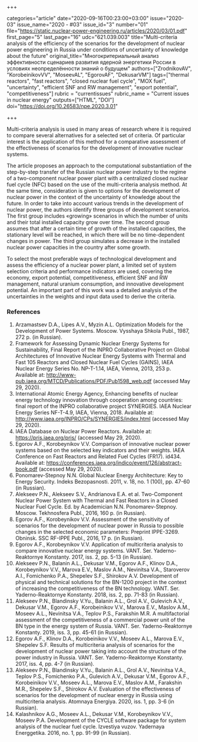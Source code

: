 +++

categories="article"
date="2020-09-16T00:23:00+03:00"
issue="2020-03"
issue_name="2020 - #03"
issue_id="3"
number="01"
file="https://static.nuclear-power-engineering.ru/articles/2020/03/01.pdf"
first_page="5"
last_page="16"
udc="621.039.003"
title="Multi-criteria analysis of the efficiency of the scenarios for the development of nuclear power engineering in Russia under conditions of uncertainty of knowledge about the future"
original_title="Многокритериальный анализ эффективности сценариев развития ядерной энергетики России в условиях неопределённости знаний о будущем"
authors=["ZrodnikovAV", "KorobeinikovVV", "MoseevAL", "EgorovAF", "DekusarVM"]
tags=["thermal reactors", "fast reactors", "closed nuclear fuel cycle", "MOX fuel", "uncertainty", "efficient SNF and RW management", "export potential", "competitiveness"]
rubric = "currentissues"
rubric_name = "Current issues in nuclear energy"
outputs=["HTML", "DOI"]
doi="https://doi.org/10.26583/npe.2020.3.01"

+++

Multi-criteria analysis is used in many areas of research where it is required to compare several alternatives for a selected set of criteria. Of particular interest is the application of this method for a comparative assessment of the effectiveness of scenarios for the development of innovative nuclear systems. 

The article proposes an approach to the computational substantiation of the step-by-step transfer of the Russian nuclear power industry to the regime of a two-component nuclear power plant with a centralized closed nuclear fuel cycle (NFC) based on the use of the multi-criteria analysis method. At the same time, consideration is given to options for the development of nuclear power in the context of the uncertainty of knowledge about the future. In order to take into account various trends in the development of nuclear power, the authors identify three groups of development scenarios. The first group includes «growing» scenarios in which the number of units and their total installed capacity grow over time. The second group assumes that after a certain time of growth of the installed capacities, the stationary level will be reached, in which there will be no time-dependent changes in power. The third group simulates a decrease in the installed nuclear power capacities in the country after some growth.

To select the most preferable ways of technological development and assess the efficiency of a nuclear power plant, a limited set of system selection criteria and performance indicators are used, covering the economy, export potential, competitiveness, efficient SNF and RW management, natural uranium consumption, and innovative development potential. An important part of this work was a detailed analysis of the uncertainties in the weights and input data used to derive the criteria.

### References

1. Arzamastsev D.A., Lipes A.V., Myzin A.L. Optimization Models for the Development of Power Systems. Moscow. Vysshaya Shkola Publ., 1987, 272 p. (in Russian).
2. Framework for Assessing Dynamic Nuclear Energy Systems for Sustainability, Final Report of the INPRO Collaborative Project on Global Architectures of Innovative Nuclear Energy Systems with Thermal and Fast 105 Reactors and Closed Nuclear Fuel Cycles (GAINS), IAEA Nuclear Energy Series No. NP-T-1.14, IAEA, Vienna, 2013, 253 p. Available at: http://www-pub.iaea.org/MTCD/Publications/PDF/Pub1598_web.pdf (accessed May 29, 2020).
3. International Atomic Energy Agency, Enhancing benefits of nuclear energy technology innovation through cooperation among countries: final report of the INPRO collaborative project SYNERGIES. IAEA Nuclear Energy Series NF-T-4.9, IAEA, Vienna, 2018. Available at: http://www.iaea.org/INPRO/CPs/SYNERGIES/index.html (accessed May 29, 2020).
4. IAEA Database on Nuclear Power Reactors. Available at: https://pris.iaea.org/pris/ (accessed May 29, 2020).
5. Egorov A.F., Korobeynikov V.V. Comparison of innovative nuclear power systems based on the selected key indicators and their weights. IAEA Conference on Fast Reactors and Related Fuel Cycles (FR17). id434. Available at: https://conferences.iaea.org/indico/event/126/abstract-book.pdf (accessed May 29, 2020).
6. Ponomarev-Stepnoy N.N. Global Nuclear Energy Architecture: Key to Energy Security. Indeks Bezopasnosti. 2011, v. 18, no. 1 (100), pp. 47-60 (in Russian).
7. Alekseev P.N., Alekseev S.V., Andrianova E.A. et al. Two-Component Nuclear Power System with Thermal and Fast Reactors in a Closed Nuclear Fuel Cycle. Ed. by Academician N.N. Ponomarev-Stepnoy. Moscow. Tekhnosfera Publ., 2016, 160 p. (in Russian).
8. Egorov A.F., Korobeynikov V.V. Assessment of the sensitivity of scenarios for the development of nuclear power in Russia to possible changes in the selected economic parameters: Preprint IPPE-3269. Obninsk. SSC RF-IPPE Publ., 2016, 17 p. (in Russian).
9. Egorov A.F., Korobeynikov V.V. Application of multicriteria analysis to compare innovative nuclear energy systems. VANT. Ser. Yaderno-Reaktornye Konstanty. 2017, iss. 2, pp. 5-13 (in Russian).
10. Alekseev P.N., Balanin A.L., Dekusar V.M., Egorov A.F., Klinov D.A., Korobeynikov V.V., Marova E.V., Maslov A.M., Nevinitsa V.A., Staroverov A.I., Fomichenko P.A., Shepelev S.F., Shirokov A.V. Development of physical and technical solutions for the BN-1200 project in the context of increasing the competitiveness of the BN technology. VANT. Ser. Yaderno-Reaktornye Konstanty. 2018, iss. 2, pp. 71-83 (in Russian).
11. Alekseev P.N., Blandinsky V.Yu., Balanin A.L., Grol A.V., Gulevich A.V., Dekusar V.M., Egorov A.F., Korobeinikov V.V., Marova E.V., Maslov A.M., Moseev A.L., Nevinitsa V.A., Teplov P.S., Farakshin M.R. A multifactorial assessment of the competitiveness of a commercial power unit of the BN type in the energy system of Russia. VANT. Ser. Yaderno-Reaktornye Konstanty. 2019, iss. 3, pp. 45-61 (in Russian).
12. Egorov A.F., Klinov D.A., Korobeinikov V.V., Moseev A.L., Marova E.V., Shepelev S.F. Results of multicriteria analysis of scenarios for the development of nuclear power taking into account the structure of the power industry in Russia. VANT. Ser. Yaderno-Reaktornye Konstanty. 2017, iss. 4, pp. 4-7 (in Russian).
13. Alekseev P.N., Blandinsky V.Yu., Balanin A.L., Grol A.V., Nevinitsa V.A., Teplov P.S., Fomichenko P.A., Gulevich A.V., Dekusar V.M., Egorov A.F., Korobeinikov V.V., Moseev A.L., Marova E.V., Maslov A.M., Farakshin M.R., Shepelev S.F., Shirokov A.V. Evaluation of the effectiveness of scenarios for the development of nuclear energy in Russia using multicriteria analysis. Atomnaya Energiya. 2020, iss. 1, pp. 3-6 (in Russian).
14. Kalashnikov A.G., Moseev A.L., Dekusar V.M., Korobeynikov V.V., Moseev P.A. Development of the CYCLE software package for system analysis of the nuclear fuel cycle. Izvestiya vuzov. Yadernaya Energgetika. 2016, no. 1, pp. 91-99 (in Russian).